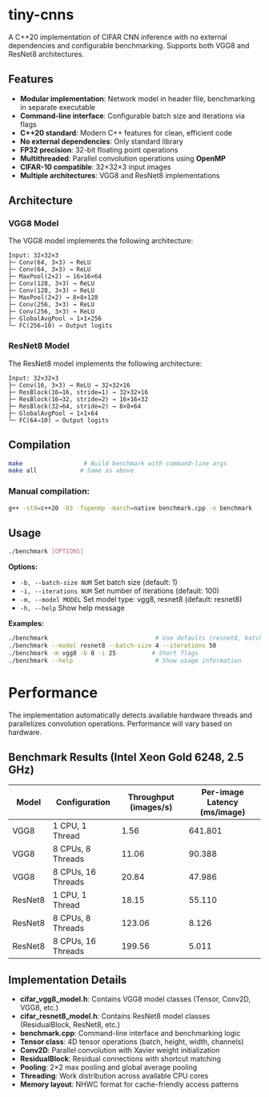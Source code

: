 # tiny-cnns

A C++20 implementation of CIFAR CNN inference with no external dependencies and configurable benchmarking. Supports both VGG8 and ResNet8 architectures.

## Features

- **Modular implementation**: Network model in header file, benchmarking in separate executable
- **Command-line interface**: Configurable batch size and iterations via flags
- **C++20 standard**: Modern C++ features for clean, efficient code
- **No external dependencies**: Only standard library
- **FP32 precision**: 32-bit floating point operations
- **Multithreaded**: Parallel convolution operations using **OpenMP**
- **CIFAR-10 compatible**: 32×32×3 input images
- **Multiple architectures**: VGG8 and ResNet8 implementations

## Architecture

### VGG8 Model
The VGG8 model implements the following architecture:
```
Input: 32×32×3
├─ Conv(64, 3×3) → ReLU
├─ Conv(64, 3×3) → ReLU
├─ MaxPool(2×2) → 16×16×64
├─ Conv(128, 3×3) → ReLU
├─ Conv(128, 3×3) → ReLU
├─ MaxPool(2×2) → 8×8×128
├─ Conv(256, 3×3) → ReLU
├─ Conv(256, 3×3) → ReLU
├─ GlobalAvgPool → 1×1×256
└─ FC(256→10) → Output logits
```

### ResNet8 Model
The ResNet8 model implements the following architecture:
```
Input: 32×32×3
├─ Conv(16, 3×3) → ReLU → 32×32×16
├─ ResBlock(16→16, stride=1) → 32×32×16
├─ ResBlock(16→32, stride=2) → 16×16×32
├─ ResBlock(32→64, stride=2) → 8×8×64
├─ GlobalAvgPool → 1×1×64
└─ FC(64→10) → Output logits
```

## Compilation

```bash
make                 # Build benchmark with command-line args
make all            # Same as above
```

### Manual compilation:
```bash
g++ -std=c++20 -O3 -fopenmp -march=native benchmark.cpp -o benchmark
```

## Usage

```bash
./benchmark [OPTIONS]
```

**Options:**
- `-b, --batch-size NUM`    Set batch size (default: 1)
- `-i, --iterations NUM`    Set number of iterations (default: 100)
- `-m, --model MODEL`       Set model type: vgg8, resnet8 (default: resnet8)
- `-h, --help`              Show help message

**Examples:**
```bash
./benchmark                              # Use defaults (resnet8, batch=1, iterations=100)
./benchmark --model resnet8 --batch-size 4 --iterations 50
./benchmark -m vgg8 -b 8 -i 25          # Short flags
./benchmark --help                       # Show usage information
```

# Performance

The implementation automatically detects available hardware threads and parallelizes convolution operations. Performance will vary based on hardware.  

## Benchmark Results (Intel Xeon Gold 6248, 2.5 GHz)

| Model   | Configuration     | Throughput (images/s) | Per-image Latency (ms/image) |
|---------|-------------------|------------------------|-------------------------------|
| VGG8    | 1 CPU, 1 Thread   | 1.56                   | 641.801                       |
| VGG8    | 8 CPUs, 8 Threads | 11.06                  | 90.388                        |
| VGG8    | 8 CPUs, 16 Threads| 20.84                  | 47.986                        |
| ResNet8 | 1 CPU, 1 Thread   | 18.15                  | 55.110                        |
| ResNet8 | 8 CPUs, 8 Threads | 123.06                 | 8.126                         |
| ResNet8 | 8 CPUs, 16 Threads| 199.56                 | 5.011                         |

## Implementation Details

- **cifar_vgg8_model.h**: Contains VGG8 model classes (Tensor, Conv2D, VGG8, etc.)
- **cifar_resnet8_model.h**: Contains ResNet8 model classes (ResidualBlock, ResNet8, etc.)
- **benchmark.cpp**: Command-line interface and benchmarking logic
- **Tensor class**: 4D tensor operations (batch, height, width, channels)
- **Conv2D**: Parallel convolution with Xavier weight initialization
- **ResidualBlock**: Residual connections with shortcut matching
- **Pooling**: 2×2 max pooling and global average pooling
- **Threading**: Work distribution across available CPU cores
- **Memory layout**: NHWC format for cache-friendly access patterns